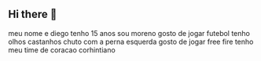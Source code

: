 ## Hi there 👋
meu nome e diego
tenho 15 anos
sou moreno
gosto de jogar futebol
tenho olhos castanhos
chuto com a perna esquerda 
gosto de jogar free fire 
tenho meu time de coracao
corhintiano

